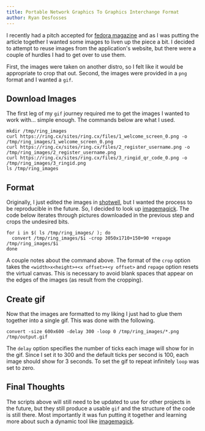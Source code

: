 ```yaml
---
title: Portable Network Graphics To Graphics Interchange Format
author: Ryan Desfosses
---
```


I recently had a pitch accepted for [fedora magazine](https://fedoramagazine.org) and as I was putting the article together
I wanted some images to liven up the piece a bit.  I decided to attempt to reuse images
from the application's website, but there were a couple of hurdles I had to get over to use them.

First, the images were taken on another distro, so I felt like it would be appropriate to crop that
out.  Second, the images were provided in a `png` format and I wanted a `gif`.

## Download Images

The first leg of my `gif` journey required me to get the images I wanted to work with&#x2026; simple enough.
The commands below are what I used.

    mkdir /tmp/ring_images
    curl https://ring.cx/sites/ring.cx/files/1_welcome_screen_0.png -o /tmp/ring_images/1_welcome_screen_0.png
    curl https://ring.cx/sites/ring.cx/files/2_register_username.png -o /tmp/ring_images/2_register_username.png
    curl https://ring.cx/sites/ring.cx/files/3_ringid_qr_code_0.png -o /tmp/ring_images/3_ringid.png
    ls /tmp/ring_images

## Format

Originally, I just edited the images in [shotwell](https://wiki.gnome.org/Apps/Shotwell),
but I wanted the process to be reproducible in the future.
So, I decided to look up [imagemagick](http://www.imagemagick.org).
The code below iterates through pictures downloaded in the previous step and crops the undesired bits. 

    for i in $( ls /tmp/ring_images/ ); do
      convert /tmp/ring_images/$i -crop 3050x1710+150+90 +repage /tmp/ring_images/$i
    done

A couple notes about the command above.  The format of the `crop` option takes the
`<width>x<height>+<x offset>+<y offset>` and `repage` option resets the virtual canvas.
This is necessary to avoid blank spaces that appear on the edges of the images
(as result from the cropping).

## Create gif

Now that the images are formatted to my liking I just had to glue them together into a single gif.
This was done with the following.

    convert -size 600x600 -delay 300 -loop 0 /tmp/ring_images/*.png /tmp/output.gif

The `delay` option specifies the number of ticks each image will show for in the gif.
Since I set it to 300 and the default ticks per second is 100, each image should show for 3 seconds.
To set the gif to repeat infinitely `loop` was set to zero.


## Final Thoughts

The scripts above will still need to be updated to use for other projects in the future,
but they still produce a usable `gif` and the structure of the code is still there.
Most importantly it was fun putting it together and learning more about such a dynamic tool
like [imagemagick](http://www.imagemagick.org).

